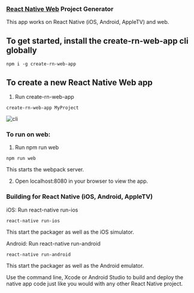 ### [React Native Web](https://github.com/necolas/react-native-web)  Project Generator

This app works on React Native (iOS, Android, AppleTV) and web.

## To get started, install the create-rn-web-app cli globally   
```
npm i -g create-rn-web-app
```

## To create a new React Native Web app

1. Run create-rn-web-app <projectName>   
```
create-rn-web-app MyProject
```


![cli](https://i.imgur.com/2Mni88m.jpg)


### To run on web:   

1. Run npm run web
```
npm run web
```

This starts the webpack server.

2. Open localhost:8080 in your browser to view the app.

### Building for React Native (iOS, Android, AppleTV)   

iOS: Run react-native run-ios
```
react-native run-ios 
``` 

This start the packager as well as the iOS simulator.

Android: Run react-native run-android
```
react-native run-android
```

This start the packager as well as the Android emulator.

Use the command line, Xcode or Android Studio to build and deploy the native app code just like you would with any other React Native project.
